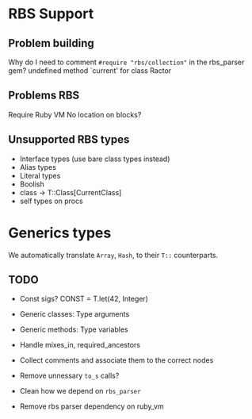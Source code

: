 # RBS Support

## Problem building

Why do I need to comment `#require "rbs/collection"` in the rbs_parser gem?
    undefined method `current' for class Ractor


## Problems RBS

Require Ruby VM
No location on blocks?

## Unsupported RBS types

* Interface types (use bare class types instead)
* Alias types
* Literal types
* Boolish
* class -> T::Class[CurrentClass]
* self types on procs

# Generics types

We automatically translate `Array`, `Hash`, to their `T::` counterparts.

## TODO

* Const sigs? CONST = T.let(42, Integer)

* Generic classes: Type arguments
* Generic methods: Type variables
* Handle mixes_in, required_ancestors

* Collect comments and associate them to the correct nodes
* Remove unnessary `to_s` calls?
* Clean how we depend on `rbs_parser`
* Remove rbs parser dependency on ruby_vm

